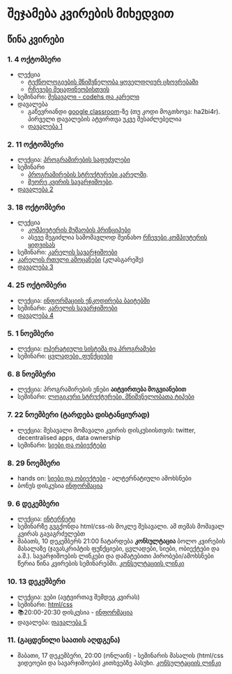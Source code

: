 # შეჯამება კვირების მიხედვით
## წინა კვირები
### 1. 4 ოქტომბერი
- ლექცია
	- [ტექნოლოგიების მნიშვნელობა ყოველდღიურ ცხოვრებაში][1]
	- [რჩევები მეცადინეობისთვის][2]
- სემინარი: [შესავალი - codehs და კარელი][3]
- დავალება
	- გაწევრიანდი [google classroom][4]-ზე (თუ კოდი მოგთხოვა: ha2bi4r). პირველი დავალების ატვირთვა უკვე შესაძლებელია
	- [დავალება 1][5]

### 2. 11 ოქტომბერი
- ლექცია: [პროგრამირების საფუძვლები][6]
- სემინარი
	- [პროგრამირების სტრუქტურები კარელში][7]. 
	- [მეორე კვირის სავარჯიშოები][8]. 
- [დავალება 2][9]


### 3. 18 ოქტომბერი
- ლექცია
	- [კომპიუტერის მუშაობის პრინციპები][10]
	- ასევე შეგიძლია სამომავლოდ შეინახო [რჩევები კომპიუტერის ყიდვისას][11]
- სემინარი: [კარელის სავარჯიშოები][12]
- [კარელის რთული ამოცანები][13] (კლასგარეშე) 
- [დავალება 3][14]


### 4. 25 ოქტომბერი
- ლექცია: [ინფორმაციის ენკოდირება ბაიტებში][15]
- სემინარი: [კარელის სავარჯიშოები][16]
- [დავალება 4][17]

### 5. 1 ნოემბერი
- ლექცია: [ოპერატიული სისტემა და პროგრამები][18]
- სემინარი: [ცვლადები, ფუნქციები][19]

### 6. 8 ნოემბერი
- ლექცია: პროგრამირების ენები **აიტვირთება მოგვიანებით**
- სემინარი: [ლოგიკური სტრუქტურები, მნიშვნელობათა ტიპები][20]

### 7. 22 ნოემბერი (ტარდება დისტანციურად)
- ლექცია: შესავალი მომავალი კვირის დისკუსიისთვის: twitter, decentralised apps, data ownership
- სემინარი: [სიები და ობიექტები][21]

### 8. 29 ნოემბერი
- hands on: [სიები და ობიექტები][22] - ალტერნატიული ამოხსნები
- ბონუს დისკუსია [ინფორმაცია][23]

### 9. 6 დეკემბერი
- ლექცია: [ინტერნეტი][24]
- სემინარზე გვგქონდა html/css-ის მოკლე შესავალი. ამ თემას მომავალ კვირას გავაგრძელებთ
- შაბათს, 10 დეკემბერს 21:00 ჩატარდება **კონსულტაცია** ბოლო კვირების მასალაზე (ჯავასკრიპტის ფუნქციები, ცვლადები, სიები, ობიექტები და ა.შ.). სავარჯიშოების ლინკები და დამატებითი პირობები/ამოხსნები წერია წინა კვირების სემინარებში. [კონსულტაციის ლინკი][25]

### 10. 13 დეკემბერი
- ლექცია: ვები (ავტვირთავ შემდეგ კვირას)
- სემინარი: [html/css][26]
- 📚20:00-20:30 დისკუსია - [ინფორმაცია][27]
- დავალება: [დავალება 5][28]

### 11. (გაცდენილი საათის აღდგენა)
- შაბათი, 17 დეკემბერი, 20:00 (ონლაინ) - სემინარის მასალის (html/css ვიდეოები და სავარჯიშოები) კითხვებზე პასუხი.  [კონსულტაციის ლინკი][29]


[1]:	/22f/lectures/01_intro
[2]:	/22f/03_study_guide
[3]:	/22f/classwork/01_karel_setup
[4]:	https://classroom.google.com/c/NTUyMDkzMTQ3Mjg5?cjc=ha2bi4r
[5]:	/22f/homework/01_karel
[6]:	/22f/lectures/02_introduction_to_programming
[7]:	/22f/classwork/02_karel_intro
[8]:	/22f/classwork/02_karel_structures
[9]:	/22f/homework/02_karel
[10]:	/22f/lectures/03_computers
[11]:	/22f/lectures/03b_choosing_specs
[12]:	/22f/classwork/03_karel_exercises
[13]:	https://drive.google.com/file/d/1n13RQK9ef4E2PIvLQTiVToyO3sf4D2ia/view?usp=sharing
[14]:	/22f/homework/03_karel
[15]:	/22f/lectures/04_bits_bytes
[16]:	/22f/classwork/04_karel_exercises
[17]:	/22f/homework/04_karel
[18]:	/22f/lectures/05_os_files
[19]:	/22f/classwork/05_drawing_structures
[20]:	/22f/classwork/06_structures
[21]:	/22f/classwork/07_lists_objects
[22]:	/22f/classwork/07_lists_objects
[23]:	/22f/04_bonus_discussion
[24]:	/22f/lectures/09_internet
[25]:	https://meet.google.com/twy-mpvz-zgy "კონსულტაციის ლინკი"
[26]:	/22f/classwork/10_html_css
[27]:	/22f/04_bonus_discussion
[28]:	/22f/homework/web_hws
[29]:	https://meet.google.com/usf-ssws-hax "კონსულტაციის ლინკი"